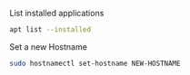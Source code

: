 List installed applications
```bash
apt list --installed
```

Set a new Hostname
```bash
sudo hostnamectl set-hostname NEW-HOSTNAME
```
